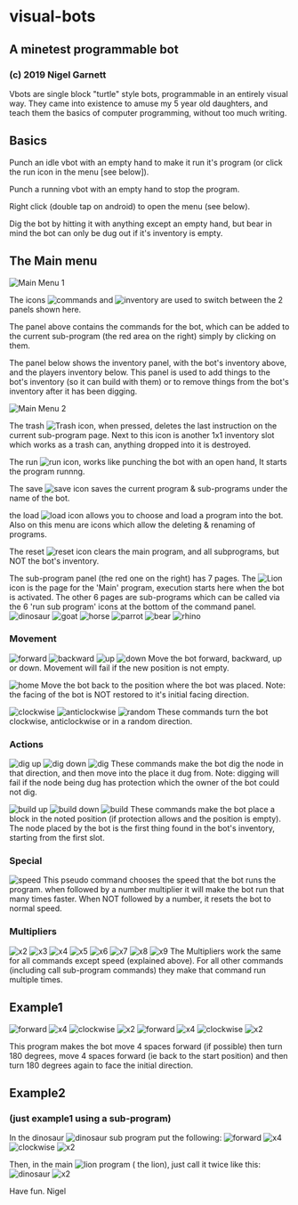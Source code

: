 # visual-bots
## A minetest programmable bot 
### (c) 2019 Nigel Garnett
Vbots are single block "turtle" style bots, programmable in an entirely visual way.
They came into existence to amuse my 5 year old daughters, and teach them the basics
of computer programming, without too much writing.

## Basics
Punch an idle vbot with an empty hand to make it run it's program (or click the run icon in the menu [see below]).

Punch a running vbot with an empty hand to stop the program.

Right click (double tap on android) to open the menu (see below).

Dig the bot by hitting it with anything except an empty hand, but bear in mind the bot can only be 
dug out if it's inventory is empty.

## The Main menu

![Main Menu 1](/images/doc_menu1.png)

The icons ![commands](/textures/vbots_gui_commands.png) and ![inventory](/textures/vbots_location_inventory.png) are used to switch between the 2 panels shown here.

The panel above contains the commands for the bot, which can be added to the current sub-program (the red area on the right) simply by clicking on them.

The panel below shows the inventory panel, with the bot's inventory above, and the players inventory below.
This panel is used to add things to the bot's inventory (so it can build with them) or to remove things from the bot's inventory after it has been digging.


![Main Menu 2](/images/doc_menu2.png)

The trash ![Trash](/textures/vbots_gui_trash.png) icon, when pressed, deletes the last instruction on the current sub-program page. Next to this icon is another 1x1 inventory slot which works as a trash can, anything dropped into it is destroyed.

The run ![run](/textures/vbots_gui_run.png) icon, works like punching the bot with an open hand, It starts the program runnng.

The save ![save](/textures/vbots_gui_save.png) icon saves the current program & sub-programs under the name of the bot.

the load ![load](/textures/vbots_gui_load.png) icon allows you to choose and load a program into the bot. Also on this menu are icons which allow the deleting & renaming of programs. 

The reset ![reset](/textures/vbots_gui_nuke.png) icon clears the main program, and all subprograms, but NOT the bot's inventory.

The sub-program panel (the red one on the right) has 7 pages.
The ![Lion](/textures/vbots_program_0.png) icon is the page for the 'Main' program, execution starts here when the bot is activated.
The other 6 pages are sub-programs which can be called via the 6 'run sub program' icons at the bottom of the command panel.
![dinosaur](/textures/vbots_run_1.png)
![goat](/textures/vbots_run_2.png)
![horse](/textures/vbots_run_3.png)
![parrot](/textures/vbots_run_4.png)
![bear](/textures/vbots_run_5.png)
![rhino](/textures/vbots_run_6.png)

### Movement
![forward](/textures/vbots_move_forward.png)
![backward](/textures/vbots_move_backward.png)
![up](/textures/vbots_move_up.png)
![down](/textures/vbots_move_down.png)
Move the bot forward, backward, up or down. Movement will fail if the new position is not empty.

![home](/textures/vbots_move_home.png)
Move the bot back to the position where the bot was placed. Note: the facing of the bot is NOT restored to it's initial facing direction.

![clockwise](/textures/vbots_turn_clockwise.png)
![anticlockwise](/textures/vbots_turn_anticlockwise.png)
![random](/textures/vbots_turn_random.png)
These commands turn the bot clockwise, anticlockwise or in a random direction.

### Actions

![dig up](/textures/vbots_mode_dig_up.png)
![dig down](/textures/vbots_mode_dig_down.png)
![dig](/textures/vbots_mode_dig.png)
These commands make the bot dig the node in that direction, and then move into the place it dug from. Note: digging will fail if the node being dug has protection which the owner of the bot could not dig.

![build up](/textures/vbots_mode_build_up.png)
![build down](/textures/vbots_mode_build_down.png)
![build](/textures/vbots_mode_build.png)
These commands make the bot place a block in the noted position (if protection allows and the position is empty).
The node placed by the bot is the first thing found in the bot's inventory, starting from the first slot.

### Special

![speed](/textures/vbots_mode_speed.png)
This pseudo command chooses the speed that the bot runs the program. when followed by a number multiplier it will make the bot run that many times faster. When NOT followed by a number, it resets the bot to normal speed.

### Multipliers

![x2](/textures/vbots_number_2.png)
![x3](/textures/vbots_number_3.png)
![x4](/textures/vbots_number_4.png)
![x5](/textures/vbots_number_5.png)
![x6](/textures/vbots_number_6.png)
![x7](/textures/vbots_number_7.png)
![x8](/textures/vbots_number_8.png)
![x9](/textures/vbots_number_9.png)
The Multipliers work the same for all commands except speed (explained above). For all other commands (including call sub-program commands) they make that command run multiple times.

## Example1

![forward](/textures/vbots_move_forward.png)
![x4](/textures/vbots_number_4.png)
![clockwise](/textures/vbots_turn_clockwise.png)
![x2](/textures/vbots_number_2.png)
![forward](/textures/vbots_move_forward.png)
![x4](/textures/vbots_number_4.png)
![clockwise](/textures/vbots_turn_clockwise.png)
![x2](/textures/vbots_number_2.png)

This program makes the bot move 4 spaces forward (if possible) then turn 180 degrees, move 4 spaces forward (ie back to the start position) and then turn 180 degrees again to face the initial direction.

## Example2 
### (just example1 using a sub-program)

In the dinosaur ![dinosaur](/textures/vbots_program_1.png) sub program put the following:
![forward](/textures/vbots_move_forward.png)
![x4](/textures/vbots_number_4.png)
![clockwise](/textures/vbots_turn_clockwise.png)
![x2](/textures/vbots_number_2.png)


Then, in the main ![lion](/textures/vbots_program_0.png) program ( the lion), just call it twice like this:
![dinosaur](/textures/vbots_run_1.png)
![x2](/textures/vbots_number_2.png)






Have fun.
  Nigel
